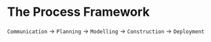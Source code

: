 # The Process Framework
`Communication` -> `Planning` -> `Modelling` -> `Construction` -> `Deployment`
